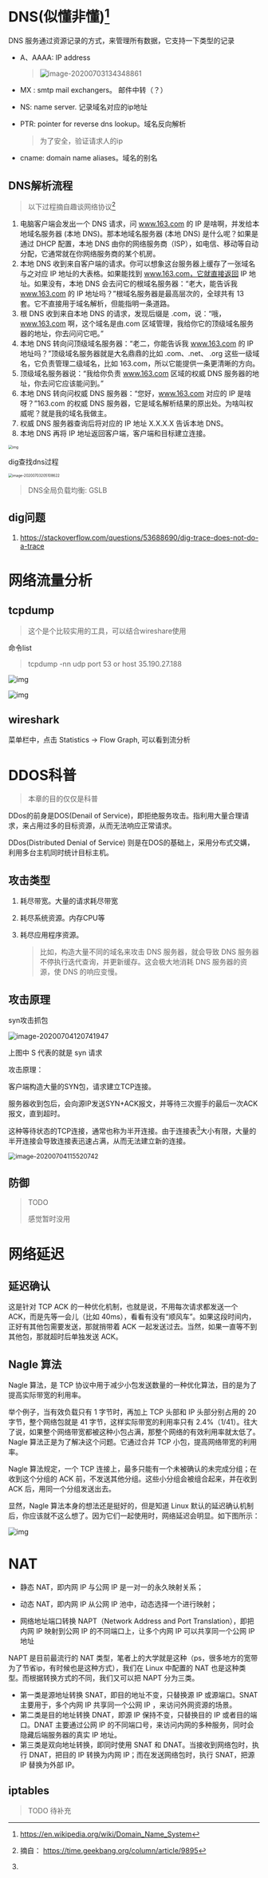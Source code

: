 # DNS(似懂非懂)[^1]

DNS 服务通过资源记录的方式，来管理所有数据，它支持一下类型的记录

- A、AAAA:  IP address

  > ![image-20200703134348861](http://picgo.vipkk.work/20200703134355.png)

- MX : smtp mail exchangers。 邮件中转（？）

- NS: name server. 记录域名对应的ip地址

- PTR: pointer for reverse dns lookup。域名反向解析

  > 为了安全，验证请求人的ip

- cname: domain name aliases。域名的别名



## DNS解析流程

> 以下过程摘自趣谈网络协议[^2]

1. 电脑客户端会发出一个 DNS 请求，问 www.163.com 的 IP 是啥啊，并发给本地域名服务器 (本地 DNS)。那本地域名服务器 (本地 DNS) 是什么呢？如果是通过 DHCP 配置，本地 DNS 由你的网络服务商（ISP），如电信、移动等自动分配，它通常就在你网络服务商的某个机房。
2. 本地 DNS 收到来自客户端的请求。你可以想象这台服务器上缓存了一张域名与之对应 IP 地址的大表格。如果能找到 www.163.com，它就直接返回 IP 地址。如果没有，本地 DNS 会去问它的根域名服务器：“老大，能告诉我 www.163.com 的 IP 地址吗？”根域名服务器是最高层次的，全球共有 13 套。它不直接用于域名解析，但能指明一条道路。
3. 根 DNS 收到来自本地 DNS 的请求，发现后缀是 .com，说：“哦，www.163.com 啊，这个域名是由.com 区域管理，我给你它的顶级域名服务器的地址，你去问问它吧。”
4. 本地 DNS 转向问顶级域名服务器：“老二，你能告诉我 www.163.com 的 IP 地址吗？”顶级域名服务器就是大名鼎鼎的比如 .com、.net、 .org 这些一级域名，它负责管理二级域名，比如 163.com，所以它能提供一条更清晰的方向。
5. 顶级域名服务器说：“我给你负责 www.163.com 区域的权威 DNS 服务器的地址，你去问它应该能问到。”
6. 本地 DNS 转向问权威 DNS 服务器：“您好，www.163.com 对应的 IP 是啥呀？”163.com 的权威 DNS 服务器，它是域名解析结果的原出处。为啥叫权威呢？就是我的域名我做主。
7. 权威 DNS 服务器查询后将对应的 IP 地址 X.X.X.X 告诉本地 DNS。
8. 本地 DNS 再将 IP 地址返回客户端，客户端和目标建立连接。

<img src="http://picgo.vipkk.work/20200703204157.jpg" alt="img" style="zoom:50%;" />



dig查找dns过程

<img src="http://picgo.vipkk.work/20200703205108.png" alt="image-20200703205108622" style="zoom:50%;" />





> DNS全局负载均衡: GSLB







## dig问题

1. https://stackoverflow.com/questions/53688690/dig-trace-does-not-do-a-trace



# 网络流量分析

## tcpdump

> 这个是个比较实用的工具，可以结合wireshare使用

命令list 

>  tcpdump -nn udp port 53 or host 35.190.27.188

![img](http://picgo.vipkk.work/20200703222331.png)



![img](http://picgo.vipkk.work/20200703222339.png)



## wireshark

菜单栏中，点击 Statistics -> Flow Graph, 可以看到流分析







# DDOS科普

> 本章的目的仅仅是科普

DDos的前身是DOS(Denail of Service)，即拒绝服务攻击。指利用大量合理请求，来占用过多的目标资源，从而无法响应正常请求。

DDos(Distributed Denial of Service) 则是在DOS的基础上，采用分布式交媾，利用多台主机同时统计目标主机。



## 攻击类型

1. 耗尽带宽。大量的请求耗尽带宽

2. 耗尽系统资源。内存CPU等

3. 耗尽应用程序资源。

   > 比如，构造大量不同的域名来攻击 DNS 服务器，就会导致 DNS 服务器不停执行迭代查询，并更新缓存。这会极大地消耗 DNS 服务器的资源，使 DNS 的响应变慢。



## 攻击原理

syn攻击抓包

![image-20200704120741947](http://picgo.vipkk.work/20200704120742.png)



上图中 S 代表的就是 syn 请求



攻击原理：

客户端构造大量的SYN包，请求建立TCP连接。

服务器收到包后，会向源IP发送SYN+ACK报文，并等待三次握手的最后一次ACK报文，直到超时。

这种等待状态的TCP连接，通常也称为半开连接。由于连接表[^3]大小有限，大量的半开连接会导致连接表迅速占满，从而无法建立新的连接。







<img src="http://picgo.vipkk.work/20200704115520.png" alt="image-20200704115520742" style="zoom:90%;" />



## 防御

>  TODO
>
> 感觉暂时没用



# 网络延迟

## 延迟确认

这是针对 TCP ACK 的一种优化机制，也就是说，不用每次请求都发送一个 ACK，而是先等一会儿（比如 40ms），看看有没有“顺风车”。如果这段时间内，正好有其他包需要发送，那就捎带着 ACK 一起发送过去。当然，如果一直等不到其他包，那就超时后单独发送 ACK。



## Nagle 算法

Nagle 算法，是 TCP 协议中用于减少小包发送数量的一种优化算法，目的是为了提高实际带宽的利用率。

举个例子，当有效负载只有 1 字节时，再加上 TCP 头部和 IP 头部分别占用的 20 字节，整个网络包就是 41 字节，这样实际带宽的利用率只有 2.4%（1/41）。往大了说，如果整个网络带宽都被这种小包占满，那整个网络的有效利用率就太低了。Nagle 算法正是为了解决这个问题。它通过合并 TCP 小包，提高网络带宽的利用率。

Nagle 算法规定，一个 TCP 连接上，最多只能有一个未被确认的未完成分组；在收到这个分组的 ACK 前，不发送其他分组。这些小分组会被组合起来，并在收到 ACK 后，用同一个分组发送出去。

显然，Nagle 算法本身的想法还是挺好的，但是知道 Linux 默认的延迟确认机制后，你应该就不这么想了。因为它们一起使用时，网络延迟会明显。如下图所示：

![img](http://picgo.vipkk.work/20200704184214.png)







# NAT

- 静态 NAT，即内网 IP 与公网 IP 是一对一的永久映射关系；

- 动态 NAT，即内网 IP 从公网 IP 池中，动态选择一个进行映射；

- 网络地址端口转换 NAPT（Network Address and Port Translation），即把内网 IP 映射到公网 IP 的不同端口上，让多个内网 IP 可以共享同一个公网 IP 地址

NAPT 是目前最流行的 NAT 类型，笔者上的大学就是这种（ps，很多地方的宽带为了节省ip，有时候也是这种方式），我们在 Linux 中配置的 NAT 也是这种类型。而根据转换方式的不同，我们又可以把 NAPT 分为三类。

- 第一类是源地址转换 SNAT，即目的地址不变，只替换源 IP 或源端口。SNAT 主要用于，多个内网 IP 共享同一个公网 IP ，来访问外网资源的场景。
- 第二类是目的地址转换 DNAT，即源 IP 保持不变，只替换目的 IP 或者目的端口。DNAT 主要通过公网 IP 的不同端口号，来访问内网的多种服务，同时会隐藏后端服务器的真实 IP 地址。
- 第三类是双向地址转换，即同时使用 SNAT 和 DNAT。当接收到网络包时，执行 DNAT，把目的 IP 转换为内网 IP；而在发送网络包时，执行 SNAT，把源 IP 替换为外部 IP。



## iptables

> TODO 待补充





















[^1]: https://en.wikipedia.org/wiki/Domain_Name_System
[^2]: 摘自： https://time.geekbang.org/column/article/9895
[^3]: 